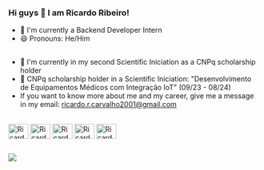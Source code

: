 ### Hi guys 👋 I am Ricardo Ribeiro!

- 🌱 I'm currently a Backend Developer Intern
- 😄 Pronouns: He/Him

##

- 🥼 I'm currently in my second Scientific Iniciation as a CNPq scholarship holder
- 🥼 CNPq scholarship holder in a Scientific Iniciation: "Desenvolvimento de Equipamentos Médicos com Integração IoT" (09/23 - 08/24)
- If you want to know more about me and my career, give me a message in my email: ricardo.r.carvalho2001@gmail.com

<div style="display: inline_block"><br>
  <img align="center" alt="Ricardo-CSharp" height="30" width="40" src="https://cdn.jsdelivr.net/gh/devicons/devicon/icons/csharp/csharp-original.svg" />
  <img align="center" alt="Ricardo-Java" height="30" width="40" src="https://cdn.jsdelivr.net/gh/devicons/devicon/icons/java/java-original.svg" />
  <img align="center" alt="Ricardo-DotNet" height="30" width="40" src="https://cdn.jsdelivr.net/gh/devicons/devicon/icons/dot-net/dot-net-original.svg" />
  <img align="center" alt="Ricardo-DataStructures" height="30" width="40" src="https://cdn.jsdelivr.net/gh/devicons/devicon/icons/python/python-original.svg" title="Estrutura de Dados (conceitual)" />
  <img align="center" alt="Ricardo-Git" height="30" width="40" src="https://cdn.jsdelivr.net/gh/devicons/devicon/icons/git/git-original.svg" />
</div>


  ##
 
<div>
  <a href="https://www.linkedin.com/in/ricardoribeirodecarvalho/" target="_blank"><img src="https://img.shields.io/badge/-LinkedIn-%230077B5?style=for-the-badge&logo=linkedin&logoColor=white" target="_blank"></a> 
  
</div>
